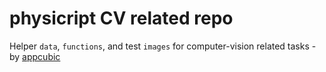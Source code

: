 # physicript CV related repo

Helper `data`, `functions`, and test `images` for computer-vision related tasks - by [appcubic](https://www.appcubic.com/)
